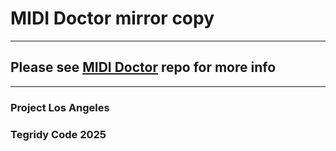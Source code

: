 # MIDI Doctor mirror copy

***

## Please see [MIDI Doctor](https://github.com/asigalov61/mididoctor) repo for more info

***

### Project Los Angeles
### Tegridy Code 2025
